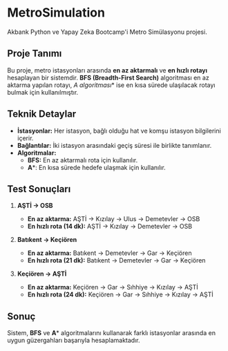 # MetroSimulation
Akbank Python ve Yapay Zeka Bootcamp'i Metro Simülasyonu projesi.  

## **Proje Tanımı**  
Bu proje, metro istasyonları arasında **en az aktarmalı** ve **en hızlı rotayı** hesaplayan bir sistemdir. **BFS (Breadth-First Search)** algoritması en az aktarma yapılan rotayı, **A* algoritması** ise en kısa sürede ulaşılacak rotayı bulmak için kullanılmıştır.  

## **Teknik Detaylar**  
- **İstasyonlar:** Her istasyon, bağlı olduğu hat ve komşu istasyon bilgilerini içerir.  
- **Bağlantılar:** İki istasyon arasındaki geçiş süresi ile birlikte tanımlanır.  
- **Algoritmalar:**  
  - **BFS:** En az aktarmalı rota için kullanılır.  
  - **A***: En kısa sürede hedefe ulaşmak için kullanılır.  

## **Test Sonuçları**  
1. **AŞTİ → OSB**  
   - **En az aktarma:** AŞTİ → Kızılay → Ulus → Demetevler → OSB  
   - **En hızlı rota (14 dk):** AŞTİ → Kızılay → Demetevler → OSB  

2. **Batıkent → Keçiören**  
   - **En az aktarma:** Batıkent → Demetevler → Gar → Keçiören  
   - **En hızlı rota (21 dk):** Batıkent → Demetevler → Gar → Keçiören  

3. **Keçiören → AŞTİ**  
   - **En az aktarma:** Keçiören → Gar → Sıhhiye → Kızılay → AŞTİ  
   - **En hızlı rota (24 dk):** Keçiören → Gar → Sıhhiye → Kızılay → AŞTİ  

## **Sonuç**  
Sistem, **BFS** ve **A*** algoritmalarını kullanarak farklı istasyonlar arasında en uygun güzergahları başarıyla hesaplamaktadır.

